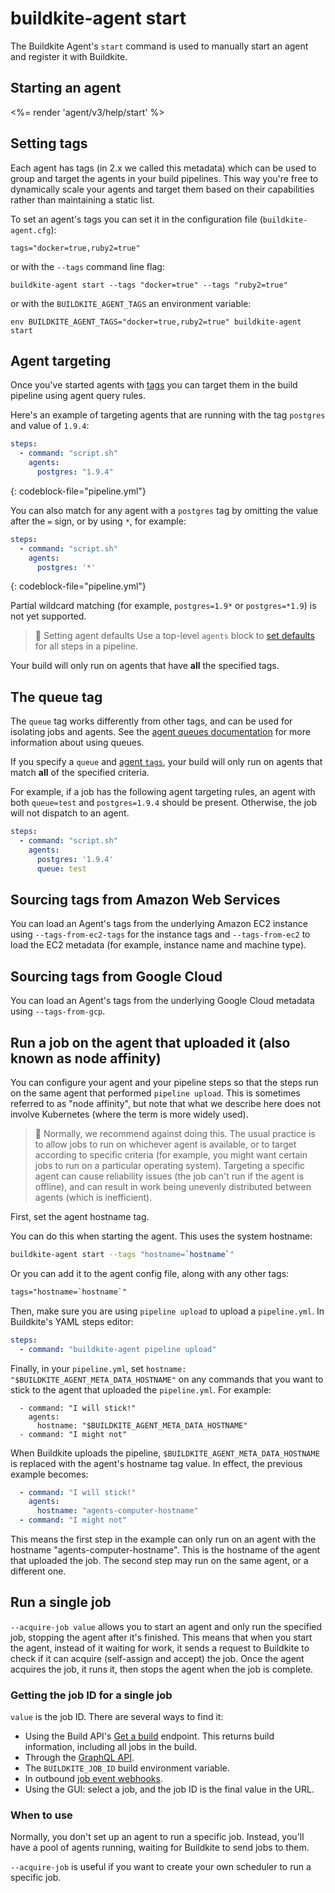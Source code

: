 # buildkite-agent start

The Buildkite Agent's `start` command is used to manually start an agent and register it with Buildkite.

## Starting an agent

<%= render 'agent/v3/help/start' %>

## Setting tags

Each agent has tags (in 2.x we called this metadata) which can be used to group and target the agents in your build pipelines. This way you're free to dynamically scale your agents and target them based on their capabilities rather than maintaining a static list.

To set an agent's tags you can set it in the configuration file (`buildkite-agent.cfg`):

```
tags="docker=true,ruby2=true"
```

or with the `--tags` command line flag:

```
buildkite-agent start --tags "docker=true" --tags "ruby2=true"
```

or with the `BUILDKITE_AGENT_TAGS` an environment variable:

```
env BUILDKITE_AGENT_TAGS="docker=true,ruby2=true" buildkite-agent start
```

## Agent targeting

Once you've started agents with [tags](#setting-tags) you can target them in the build pipeline using agent query rules.

Here's an example of targeting agents that are running with the tag `postgres` and value of `1.9.4`:

```yaml
steps:
  - command: "script.sh"
    agents:
      postgres: "1.9.4"
```
{: codeblock-file="pipeline.yml"}

You can also match for any agent with a `postgres` tag by omitting the value after the `=` sign, or by using `*`, for example:

```yaml
steps:
  - command: "script.sh"
    agents:
      postgres: '*'
```
{: codeblock-file="pipeline.yml"}

Partial wildcard matching (for example, `postgres=1.9*` or `postgres=*1.9`) is not yet supported.

> 📘 Setting agent defaults
> Use a top-level <code>agents</code> block to <a href="/docs/pipelines/defining-steps#step-defaults">set defaults</a> for all steps in a pipeline.

Your build will only run on agents that have **all** the specified tags.

## The queue tag

The `queue` tag works differently from other tags, and can be used for isolating jobs and agents. See the [agent queues documentation](/docs/agent/v3/queues) for more information about using queues.

If you specify a `queue` and [agent `tags`](#agent-targeting), your build will only run on agents that match **all** of the specified criteria.

For example, if a job has the following agent targeting rules, an agent with both `queue=test` and `postgres=1.9.4` should be present. Otherwise, the job will not dispatch to an agent.

```yaml
steps:
  - command: "script.sh"
    agents:
      postgres: '1.9.4'
      queue: test
```

## Sourcing tags from Amazon Web Services

You can load an Agent's tags from the underlying Amazon EC2 instance using `--tags-from-ec2-tags` for the instance tags and `--tags-from-ec2` to load the EC2 metadata (for example, instance name and machine type).

## Sourcing tags from Google Cloud

You can load an Agent's tags from the underlying Google Cloud metadata using `--tags-from-gcp`.

## Run a job on the agent that uploaded it (also known as node affinity)

You can configure your agent and your pipeline steps so that the steps run on the same agent that performed `pipeline upload`. This is sometimes referred to as "node affinity", but note that what we describe here does not involve Kubernetes (where the term is more widely used).

> 📘 Normally, we recommend against doing this. The usual practice is to allow jobs to run on whichever agent is available, or to target according to specific criteria (for example, you might want certain jobs to run on a particular operating system). Targeting a specific agent can cause reliability issues (the job can't run if the agent is offline), and can result in work being unevenly distributed between agents (which is inefficient).

First, set the agent hostname tag.

You can do this when starting the agent. This uses the system hostname:

```sh
buildkite-agent start --tags "hostname=`hostname`"
```

Or you can add it to the agent config file, along with any other tags:

```txt
tags="hostname=`hostname`"
```

Then, make sure you are using `pipeline upload` to upload a `pipeline.yml`. In Buildkite's YAML steps editor:

```yaml
steps:
  - command: "buildkite-agent pipeline upload"
```

Finally, in your `pipeline.yml`, set `hostname: "$BUILDKITE_AGENT_META_DATA_HOSTNAME"` on any commands that you want to stick to the agent that uploaded the `pipeline.yml`. For example:

```yamlsteps:
  - command: "I will stick!"
    agents:
      hostname: "$BUILDKITE_AGENT_META_DATA_HOSTNAME"
  - command: "I might not"
```

When Buildkite uploads the pipeline, `$BUILDKITE_AGENT_META_DATA_HOSTNAME` is replaced with the agent's hostname tag value. In effect, the previous example becomes:

```yaml
  - command: "I will stick!"
    agents:
      hostname: "agents-computer-hostname"
  - command: "I might not"
```

This means the first step in the example can only run on an agent with the hostname "agents-computer-hostname". This is the hostname of the agent that uploaded the job. The second step may run on the same agent, or a different one.


## Run a single job

`--acquire-job value` allows you to start an agent and only run the specified job, stopping the agent after it's finished. This means that when you start the agent, instead of it waiting for work, it sends a request to Buildkite to check if it can acquire (self-assign and accept) the job. Once the agent acquires the job, it runs it, then stops the agent when the job is complete.

### Getting the job ID for a single job

`value` is the job ID. There are several ways to find it:

* Using the Build API's [Get a build](/docs/apis/rest-api/builds#get-a-build) endpoint. This returns build information, including all jobs in the build.
* Through the [GraphQL API](/docs/apis/graphql_api).
* The `BUILDKITE_JOB_ID` build environment variable.
* In outbound [job event webhooks](/docs/apis/webhooks/job_events).
* Using the GUI: select a job, and the job ID is the final value in the URL.

### When to use

Normally, you don't set up an agent to run a specific job. Instead, you'll have a pool of agents running, waiting for Buildkite to send jobs to them.

`--acquire-job` is useful if you want to create your own scheduler to run a specific job.
